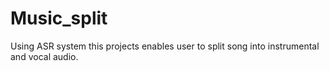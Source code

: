 # Music_split
Using ASR  system this projects enables user to split song into instrumental and vocal  audio.
